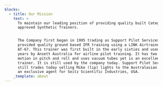 ```yaml
---
blocks:
  - title: Our Mission
    text: >
      To maintain our leading position of providing quality built Category B
      approved Synthetic Trainers.


      The Company first began in 1995 trading as Support Pilot Services. It
      provided quality ground based IFR training using a LINK Airtrainer model
      AT-67. This trainer was first built in the early sixties and used for many
      years by Ansett Australia for airline pilot training. It has two axii of
      motion in pitch and roll and uses vacuum tubes yet is an excellent IFR
      trainer. It is still used by the company today. Support Pilot Services
      still trades today selling Mike (lip) lights to the Australasian market as
      an exclusive agent for Seitz Scientific Industries, USA.
    _template: about
---
```



